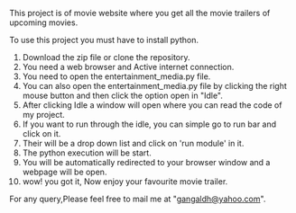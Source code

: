 This project is of movie website where you get all the movie trailers of upcoming movies.
 
To use this project you must have to install python.
  
  1. Download the zip file or clone the repository.
  2. You need a web browser and Active internet connection.
  3. You need to open the entertainment_media.py file.
  4. You can also open the entertainment_media.py file by clicking
     the right mouse button and then click the option open in "Idle".
  5. After clicking Idle a window will open where you can read the 
     code of my project.
  6. If you want to run through the idle, you can simple go to run
     bar and click on it.
  7. Their will be a drop down list and click on 'run module' in it.
  8. The python execution will be start.
  9. You will be automatically redirected to your browser window
     and a webpage will be open.
  10. wow! you got it, Now enjoy your favourite movie trailer.

For any query,Please feel free to mail me at "gangaldh@yahoo.com". 
   